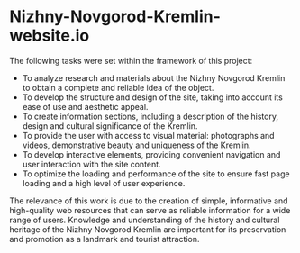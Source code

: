 # Nizhny-Novgorod-Kremlin-website.io
The following tasks were set within the framework of this project:
 - To analyze research and materials about the Nizhny Novgorod Kremlin to obtain a complete and reliable idea of ​​the object.
- To develop the structure and design of the site, taking into account its ease of use and aesthetic appeal.
- To create information sections, including a description of the history, design and cultural significance of the Kremlin.
- To provide the user with access to visual material: photographs and videos, demonstrative beauty and uniqueness of the Kremlin.
- To develop interactive elements, providing convenient navigation and user interaction with the site content.
- To optimize the loading and performance of the site to ensure fast page loading and a high level of user experience.
  
The relevance of this work is due to the creation of simple, informative and high-quality web resources that can serve as reliable information for a wide range of users. Knowledge and understanding of the history and cultural heritage of the Nizhny Novgorod Kremlin are important for its preservation and promotion as a landmark and tourist attraction.

